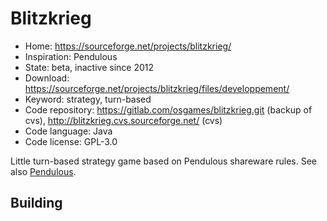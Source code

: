 # Blitzkrieg

- Home: https://sourceforge.net/projects/blitzkrieg/
- Inspiration: Pendulous
- State: beta, inactive since 2012
- Download: https://sourceforge.net/projects/blitzkrieg/files/developpement/
- Keyword: strategy, turn-based
- Code repository: https://gitlab.com/osgames/blitzkrieg.git (backup of cvs), http://blitzkrieg.cvs.sourceforge.net/ (cvs)
- Code language: Java
- Code license: GPL-3.0

Little turn-based strategy game based on Pendulous shareware rules.
See also [Pendulous](http://www.blackfalcongames.net/?p=225).

## Building
